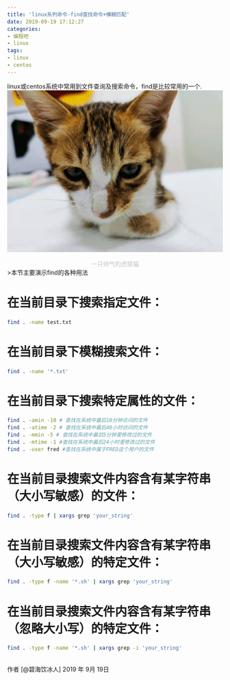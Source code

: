 ```yaml
---
title: 'linux系列命令-find查找命令+模糊匹配'
date: 2019-09-19 17:12:27
categories:
- 编程吧
- linux
tags:
- linux
- centos
---
```





linux或centos系统中常用到文件查询及搜索命令，find是比较常用的一个.
![](https://raw.githubusercontent.com/liruixue/muqiaosite/master/images/tech/Tech-linux-cmd-port-huanhuan.jpg)
<center><font color=#c3c3c3>一只帅气的虎斑猫</font></center>
<!-- more -->
>本节主要演示find的各种用法


# 在当前目录下搜索指定文件：
```bash
find . -name test.txt
```

# 在当前目录下模糊搜索文件：
```bash
find . -name '*.txt'
```

# 在当前目录下搜索特定属性的文件：
```bash
find . -amin -10 # 查找在系统中最后10分钟访问的文件
find . -atime -2 # 查找在系统中最后48小时访问的文件
find . -mmin -5 # 查找在系统中最后5分钟里修改过的文件
find . -mtime -1 #查找在系统中最后24小时里修改过的文件
find . -user fred #查找在系统中属于FRED这个用户的文件
```
# 在当前目录搜索文件内容含有某字符串（大小写敏感）的文件：
```bash
find . -type f | xargs grep 'your_string'
```

# 在当前目录搜索文件内容含有某字符串（大小写敏感）的特定文件：
```bash
find . -type f -name '*.sh' | xargs grep 'your_string'
```

# 在当前目录搜索文件内容含有某字符串（忽略大小写）的特定文件：
```bash
find . -type f -name '*.sh' | xargs grep -i 'your_string'
```


</br>
作者 [@碧海饮冰人]    
2019 年 9月 19日    
  



